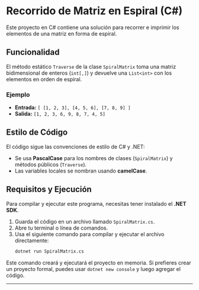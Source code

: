 # Recorrido de Matriz en Espiral (C#)

Este proyecto en C# contiene una solución para recorrer e imprimir los elementos de una matriz en forma de espiral.

## Funcionalidad

El método estático `Traverse` de la clase `SpiralMatrix` toma una matriz bidimensional de enteros (`int[,]`) y devuelve una `List<int>` con los elementos en orden de espiral.

### Ejemplo

- **Entrada:** `[ [1, 2, 3], [4, 5, 6], [7, 8, 9] ]`
- **Salida:** `[1, 2, 3, 6, 9, 8, 7, 4, 5]`

## Estilo de Código

El código sigue las convenciones de estilo de C# y .NET:

-   Se usa **PascalCase** para los nombres de clases (`SpiralMatrix`) y métodos públicos (`Traverse`).
-   Las variables locales se nombran usando **camelCase**.

## Requisitos y Ejecución

Para compilar y ejecutar este programa, necesitas tener instalado el **.NET SDK**.

1.  Guarda el código en un archivo llamado `SpiralMatrix.cs`.
2.  Abre tu terminal o línea de comandos.
3.  Usa el siguiente comando para compilar y ejecutar el archivo directamente:
    ```bash
    dotnet run SpiralMatrix.cs
    ```

Este comando creará y ejecutará el proyecto en memoria. Si prefieres crear un proyecto formal, puedes usar `dotnet new console` y luego agregar el código.

---
